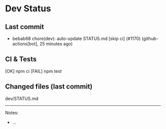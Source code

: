 # Dev Status

## Last commit
- bebab68 chore(dev): auto-update STATUS.md [skip ci] (#1170) (github-actions[bot], 25 minutes ago)
## CI & Tests
[OK] npm ci
[FAIL] npm test

## Changed files (last commit)
dev/STATUS.md

---
Notes:
- ...
